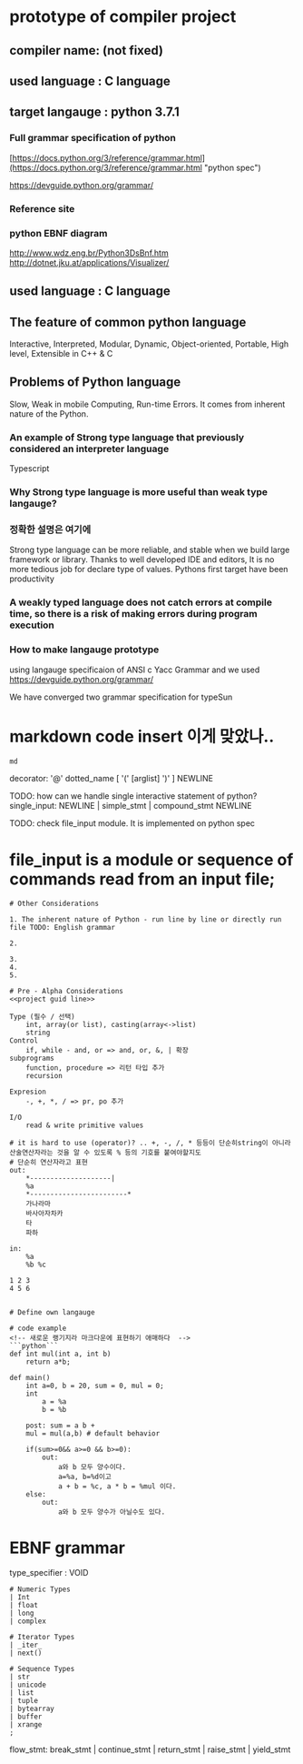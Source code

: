# prototype of compiler project

## compiler name: (not fixed)

## used language : C language

## target langauge : python 3.7.1 

### Full grammar specification of python

[https://docs.python.org/3/reference/grammar.html](https://docs.python.org/3/reference/grammar.html "python spec")

<https://devguide.python.org/grammar/>

### Reference site
### python EBNF diagram
http://www.wdz.eng.br/Python3DsBnf.htm
http://dotnet.jku.at/applications/Visualizer/
## used language : C language

## The feature of common python language

Interactive, Interpreted, Modular, Dynamic, Object-oriented, Portable, High level, Extensible in C++ & C

## Problems of Python language

Slow, Weak in mobile Computing, Run-time Errors. It comes from inherent nature of the Python.

### An example of Strong type language that previously considered an interpreter language

Typescript

### Why Strong type language is more useful than weak type langauge?

### 정확한 설명은 여기에
Strong type language can be more reliable, and stable when we build large framework or library. Thanks to well developed IDE and editors, It is no more tedious job for declare type of values. Pythons first target have been productivity 

### A weakly typed language does not catch errors at compile time, so there is a risk of making errors during program execution

### How to make langauge prototype

using langauge specificaion of ANSI c Yacc Grammar
and we used https://devguide.python.org/grammar/

We have converged two grammar specification for typeSun


# markdown code insert 이게 맞았나..
```md```

decorator: '@' dotted_name [ '(' [arglist] ')' ] NEWLINE

TODO: how can we handle single interactive statement of python?
single_input: NEWLINE | simple_stmt | compound_stmt NEWLINE

TODO: check file_input module. It is implemented on python spec
#       file_input is a module or sequence of commands read from an input file;
```
# Other Considerations

1. The inherent nature of Python - run line by line or directly run file TODO: English grammar

2. 

3. 
4. 
5. 

# Pre - Alpha Considerations
<<project guid line>>
 
Type (필수 / 선택)
    int, array(or list), casting(array<->list)
    string
Control
    if, while - and, or => and, or, &, | 확장
subprograms
    function, procedure => 리턴 타입 추가
    recursion
 
Expresion
    -, +, *, / => pr, po 추가
 
I/O
    read & write primitive values
    
# it is hard to use (operator)? .. ​+, -, /, * 등등이 단순히string이 아니라 산술연산자라는 것을 알 수 있도록 % 등의 기호를 붙여야할지도
# 단순히 연산자라고 표현
out: 
    *--------------------|
    %a
    *------------------------*
    가나라마
    바사아자차카
    타
    파하
 
in:
    %a
    %b %c
 
1 2 3
4 5 6


# Define own langauge

# code example
<!-- 새로운 랭기지라 마크다운에 표현하기 애매하다  -->
```python```
def int mul(int a, int b)
    return a*b;

def main()
    int a=0, b = 20, sum = 0, mul = 0;
    int 
        a = %a
        b = %b

    post: sum = a b +
    mul = mul(a,b) # default behavior 

    if(sum>=0&& a>=0 && b>=0):
        out:
            a와 b 모두 양수이다.
            a=%a, b=%d이고
            a + b = %c, a * b = %mul 이다.
    else:
        out:
            a와 b 모두 양수가 아닐수도 있다.
```

# EBNF grammar

<!-- TODO: I don't know comment of the ebnf grammar  It seems to be removed # ~~ -->

type_specifier
	: VOID  

    # Numeric Types
	| Int
	| float
	| long
	| complex

    # Iterator Types
	| _iter_
	| next()

    # Sequence Types
	| str
	| unicode
	| list
	| tuple
	| bytearray
	| buffer
	| xrange
	;

flow_stmt: break_stmt |
           continue_stmt |
           return_stmt |
           raise_stmt |
           yield_stmt

